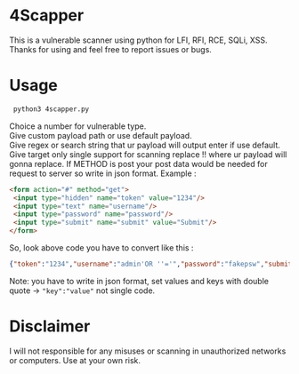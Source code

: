 # 4Scapper
This is a vulnerable scanner using python for LFI, RFI, RCE, SQLi, XSS. Thanks for using and feel free to report issues or bugs.

# Usage
```bash
 python3 4scapper.py
 ```
 Choice a number for vulnerable type.  
 Give custom payload path or use default payload.  
 Give regex or search string that ur payload will output enter if use default.  
 Give target only single support for scanning replace !! where ur payload will gonna replace.
 If METHOD is post your post data would be needed for request to server so write in json format. Example :  
 ```html
 <form action="#" method="get">
  <input type="hidden" name="token" value="1234"/>
  <input type="text" name="username"/>
  <input type="password" name="password"/>
  <input type="submit" name="submit" value="Submit"/> 
 </form>
 ```
 So, look above code you have to convert like this :  
 ```json
 {"token":"1234","username":"admin'OR ''='","password":"fakepsw","submit":"Submit"}
 ```
 Note: you have to write in json format, set values and keys with double quote -> `"key":"value"` not single code.
 
 # Disclaimer
 I will not responsible for any misuses or scanning in unauthorized networks or computers. Use at your own risk.
 

